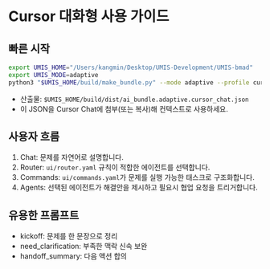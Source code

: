 # Cursor 대화형 사용 가이드

## 빠른 시작
```bash
export UMIS_HOME="/Users/kangmin/Desktop/UMIS-Development/UMIS-bmad"
export UMIS_MODE=adaptive
python3 "$UMIS_HOME/build/make_bundle.py" --mode adaptive --profile cursor_chat
```
- 산출물: `$UMIS_HOME/build/dist/ai_bundle.adaptive.cursor_chat.json`
- 이 JSON을 Cursor Chat에 첨부(또는 복사)해 컨텍스트로 사용하세요.

## 사용자 흐름
1) Chat: 문제를 자연어로 설명합니다.
2) Router: `ui/router.yaml` 규칙이 적합한 에이전트를 선택합니다.
3) Commands: `ui/commands.yaml`가 문제를 실행 가능한 태스크로 구조화합니다.
4) Agents: 선택된 에이전트가 해결안을 제시하고 필요시 협업 요청을 트리거합니다.

## 유용한 프롬프트
- kickoff: 문제를 한 문장으로 정리
- need_clarification: 부족한 맥락 신속 보완
- handoff_summary: 다음 액션 합의
